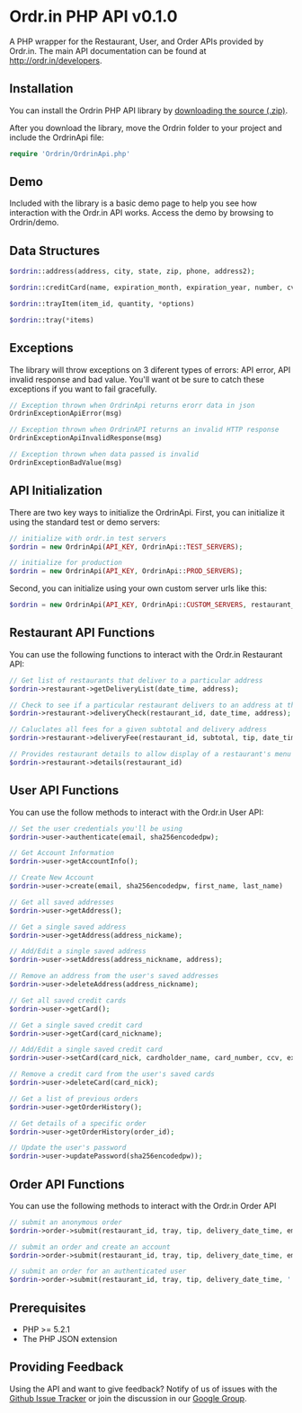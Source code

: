 Ordr.in PHP API v0.1.0
==================

A PHP wrapper for the Restaurant, User, and Order APIs provided by Ordr.in. The main API documentation can be found at http://ordr.in/developers.

Installation
-------------------
You can install the Ordrin PHP API library by [downloading the source (.zip)](https://github.com/ordrin/api-php/zipball/master).

After you download the library, move the Ordrin folder to your project and include the OrdrinApi file:

```php
require 'Ordrin/OrdrinApi.php'
````

Demo
-------------------
Included with the library is a basic demo page to help you see how interaction with the Ordr.in API works. Access the demo by browsing to Ordrin/demo.

Data Structures
---------------

```php
$ordrin::address(address, city, state, zip, phone, address2);

$ordrin::creditCard(name, expiration_month, expiration_year, number, cvc, address)

$ordrin::trayItem(item_id, quantity, *options)

$ordrin::tray(*items)
```

Exceptions
----------
The library will throw exceptions on 3 diferent types of errors: API error, API invalid response and bad value. You'll want ot be sure to catch these exceptions if you want to fail gracefully.

```php
// Exception thrown when OrdrinApi returns erorr data in json
OrdrinExceptionApiError(msg)

// Exception thrown when OrdrinAPI returns an invalid HTTP response
OrdrinExceptionApiInvalidResponse(msg)

// Exception thrown when data passed is invalid
OrdrinExceptionBadValue(msg)
```

API Initialization
------------------

There are two key ways to initialize the OrdrinApi. First, you can initialize it using the standard test or demo servers:
```php
// initialize with ordr.in test servers
$ordrin = new OrdrinApi(API_KEY, OrdrinApi::TEST_SERVERS);

// initialize for production
$ordrin = new OrdrinApi(API_KEY, OrdrinApi::PROD_SERVERS);
```

Second, you can initialize using your own custom server urls like this:
```php
$ordrin = new OrdrinApi(API_KEY, OrdrinApi::CUSTOM_SERVERS, restaurant_url, user_url, order_url);
```

Restaurant API Functions
------------------------
You can use the following functions to interact with the Ordr.in Restaurant API:

```php
// Get list of restaurants that deliver to a particular address
$ordrin->restaurant->getDeliveryList(date_time, address);

// Check to see if a particular restaurant delivers to an address at the specified times
$ordrin->restaurant->deliveryCheck(restaurant_id, date_time, address);

// Caluclates all fees for a given subtotal and delivery address
$ordrin->restaurant->deliveryFee(restaurant_id, subtotal, tip, date_time, address);

// Provides restaurant details to allow display of a restaurant's menu page
$ordrin->restaurant->details(restaurant_id)
```

User API Functions
------------------
You can use the follow methods to interact with the Ordr.in User API:

```php
// Set the user credentials you'll be using
$ordrin->user->authenticate(email, sha256encodedpw);

// Get Account Information
$ordrin->user->getAccountInfo();

// Create New Account
$ordrin->user->create(email, sha256encodedpw, first_name, last_name)

// Get all saved addresses
$ordrin->user->getAddress();

// Get a single saved address
$ordrin->user->getAddress(address_nickame);

// Add/Edit a single saved address
$ordrin->user->setAddress(address_nickname, address);

// Remove an address from the user's saved addresses
$ordrin->user->deleteAddress(address_nickname);

// Get all saved credit cards
$ordrin->user->getCard();

// Get a single saved credit card
$ordrin->user->getCard(card_nickname);

// Add/Edit a single saved credit card
$ordrin->user->setCard(card_nick, cardholder_name, card_number, ccv, expire_month, expire_year, address);

// Remove a credit card from the user's saved cards
$ordrin->user->deleteCard(card_nick);

// Get a list of previous orders
$ordrin->user->getOrderHistory();

// Get details of a specific order
$ordrin->user->getOrderHistory(order_id);

// Update the user's password
$ordrin->user->updatePassword(sha256encodedpw));
```

Order API Functions
-------------------
You can use the following methods to interact with the Ordr.in Order API

```php
// submit an anonymous order
$ordrin->order->submit(restaurant_id, tray, tip, delivery_date_time, email, '', first_name, last_name, address, credit_card)

// submit an order and create an account
$ordrin->order->submit(restaurant_id, tray, tip, delivery_date_time, email, password, first_name, last_name, address, credit_card)

// submit an order for an authenticated user
$ordrin->order->submit(restaurant_id, tray, tip, delivery_date_time, '', '', first_name, last_name, address, credit_card, true)
```

Prerequisites
-------------------
* PHP >= 5.2.1
* The PHP JSON extension

Providing Feedback
-------------------
Using the API and want to give feedback? Notify of us of issues with the [Github Issue Tracker](https://github.com/ordrin/api-php/issues) or join the discussion in our [Google Group](https://groups.google.com/forum/?fromgroups#!forum/ordrin-api).
